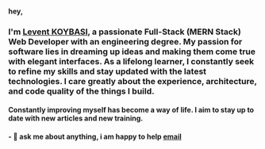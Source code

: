 #### hey, 

### I'm [Levent KOYBASI](https://leventkoybasi.github.io/), a passionate Full-Stack (MERN Stack) Web Developer with an engineering degree. My passion for software lies in dreaming up ideas and making them come true with elegant interfaces. As a lifelong learner, I constantly seek to refine my skills and stay updated with the latest technologies. I care greatly about the experience, architecture, and code quality of the things I build.

#### Constantly improving myself has become a way of life. I aim to stay up to date with new articles and new training.

#### -   💬 ask me about anything, i am happy to help [email](mailto:leventkoybasi@hotmail.com)

